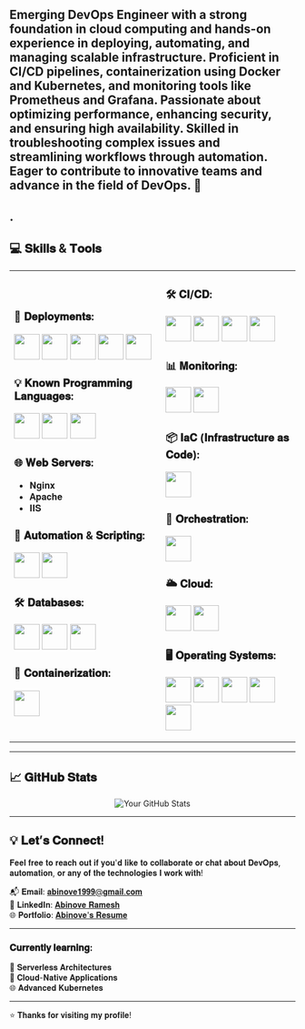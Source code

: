 ## Emerging DevOps Engineer with a strong foundation in cloud computing and hands-on experience in deploying, automating, and managing scalable infrastructure. Proficient in CI/CD pipelines, containerization using Docker and Kubernetes, and monitoring tools like Prometheus and Grafana. Passionate about optimizing performance, enhancing security, and ensuring high availability. Skilled in troubleshooting complex issues and streamlining workflows through automation. Eager to contribute to innovative teams and advance in the field of DevOps. 🚀

.
---

## 💻 𝐒𝐤𝐢𝐥𝐥𝐬 & 𝐓𝐨𝐨𝐥𝐬

<div align="center">

<table>
<tr>
<td>

### 🚀 𝐃𝐞𝐩𝐥𝐨𝐲𝐦𝐞𝐧𝐭𝐬:
<img src="https://github.com/marwin1991/profile-technology-icons/assets/25181517/afcf1c98-544e-41fb-bf44-edba5e62809a" width="45"> <img src="https://user-images.githubusercontent.com/25181517/183570228-6a040b9f-3ddf-47a2-a201-743121dac664.png" width="45"> <img src="https://user-images.githubusercontent.com/25181517/183423507-c056a6f9-1ba8-4312-a350-19bcbc5a8697.png" width="45"> <img src="https://user-images.githubusercontent.com/25181517/117201156-9a724800-adec-11eb-9a9d-3cd0f67da4bc.png" width="45"> <img src="https://user-images.githubusercontent.com/25181517/183568594-85e280a7-0d7e-4d1a-9028-c8c2209e073c.png" width="45">

### 💡 𝐊𝐧𝐨𝐰𝐧 𝐏𝐫𝐨𝐠𝐫𝐚𝐦𝐦𝐢𝐧𝐠 𝐋𝐚𝐧𝐠𝐮𝐚𝐠𝐞𝐬:
<img src="https://user-images.githubusercontent.com/25181517/183570228-6a040b9f-3ddf-47a2-a201-743121dac664.png" width="45"> <img src="https://github.com/marwin1991/profile-technology-icons/assets/25181517/afcf1c98-544e-41fb-bf44-edba5e62809a" width="45"> <img src="https://user-images.githubusercontent.com/25181517/117201156-9a724800-adec-11eb-9a9d-3cd0f67da4bc.png" width="45">

### 🌐 𝐖𝐞𝐛 𝐒𝐞𝐫𝐯𝐞𝐫𝐬:
- 𝐍𝐠𝐢𝐧𝐱
- 𝐀𝐩𝐚𝐜𝐡𝐞
- 𝐈𝐈𝐒

### 🔧 𝐀𝐮𝐭𝐨𝐦𝐚𝐭𝐢𝐨𝐧 & 𝐒𝐜𝐫𝐢𝐩𝐭𝐢𝐧𝐠:
<img src="https://user-images.githubusercontent.com/25181517/192158606-7c2ef6bd-6e04-47cf-b5bc-da2797cb5bda.png" width="45"> <img src="https://user-images.githubusercontent.com/25181517/183423507-c056a6f9-1ba8-4312-a350-19bcbc5a8697.png" width="45">

### 🛠 𝐃𝐚𝐭𝐚𝐛𝐚𝐬𝐞𝐬:
<img src="https://user-images.githubusercontent.com/25181517/183896128-ec99105a-ec1a-4d85-b08b-1aa1620b2046.png" width="45"> <img src="https://user-images.githubusercontent.com/25181517/182884177-d48a8579-2cd0-447a-b9a6-ffc7cb02560e.png" width="45"> <img src="https://user-images.githubusercontent.com/25181517/117208740-bfb78400-adf5-11eb-97bb-09072b6bedfc.png" width="45">

### 🐳 𝐂𝐨𝐧𝐭𝐚𝐢𝐧𝐞𝐫𝐢𝐳𝐚𝐭𝐢𝐨𝐧:
<img src="https://user-images.githubusercontent.com/25181517/117207330-263ba280-adf4-11eb-9b97-0ac5b40bc3be.png" width="45">

</td>
<td>

### 🛠 𝐂𝐈/𝐂𝐃:
<img src="https://user-images.githubusercontent.com/25181517/179090274-733373ef-3b59-4f28-9ecb-244bea700932.png" width="45"> <img src="https://user-images.githubusercontent.com/25181517/192108376-c675d39b-90f6-4073-bde6-5a9291644657.png" width="45"> <img src="https://user-images.githubusercontent.com/25181517/192108375-268c35e6-ab26-44b2-88bf-e3121a4e5083.png" width="45"> <img src="https://user-images.githubusercontent.com/25181517/192108374-8da61ba1-99ec-41d7-80b8-fb2f7c0a4948.png" width="45">

### 📊 𝐌𝐨𝐧𝐢𝐭𝐨𝐫𝐢𝐧𝐠:
<img src="https://user-images.githubusercontent.com/25181517/182534075-4962068b-4407-46c2-ac67-ddcb86af30cc.png" width="45"> <img src="https://user-images.githubusercontent.com/25181517/182534182-c510199a-7a4d-4084-96e3-e3db2251bbce.png" width="45">

### 📦 𝐈𝐚𝐂 (𝐈𝐧𝐟𝐫𝐚𝐬𝐭𝐫𝐮𝐜𝐭𝐮𝐫𝐞 𝐚𝐬 𝐂𝐨𝐝𝐞):
<img src="https://user-images.githubusercontent.com/25181517/183345121-36788a6e-5462-424a-be67-af1ebeda79a2.png" width="45">

### 🤖 𝐎𝐫𝐜𝐡𝐞𝐬𝐭𝐫𝐚𝐭𝐢𝐨𝐧:
<img src="https://user-images.githubusercontent.com/25181517/182534006-037f08b5-8e7b-4e5f-96b6-5d2a5558fa85.png" width="45">

### 🌥 𝐂𝐥𝐨𝐮𝐝:
<img src="https://user-images.githubusercontent.com/25181517/183896132-54262f2e-6d98-41e3-8888-e40ab5a17326.png" width="45"> <img src="https://m.do.co/c/3bc2250b7076" width="45">

### 🖥 𝐎𝐩𝐞𝐫𝐚𝐭𝐢𝐧𝐠 𝐒𝐲𝐬𝐭𝐞𝐦𝐬:
<img src="https://user-images.githubusercontent.com/25181517/186884153-99edc188-e4aa-4c84-91b0-e2df260ebc33.png" width="45"> <img src="https://github.com/marwin1991/profile-technology-icons/assets/76662862/2481dc48-be6b-4ebb-9e8c-3b957efe69fa" width="45"> <img src="https://github.com/user-attachments/assets/4cf282d2-b46f-43b7-aab6-19604cc5a683" width="45"> <img src="https://user-images.githubusercontent.com/25181517/186884150-05e9ff6d-340e-4802-9533-2c3f02363ee3.png" width="45"> <img src="https://user-images.githubusercontent.com/25181517/186884152-ae609cca-8cf1-4175-8d60-1ce1fa078ca2.png" width="45">

</td>
</tr>
</table>
</div>

---

## 📈 𝐆𝐢𝐭𝐇𝐮𝐛 𝐒𝐭𝐚𝐭𝐬

<div align="center">

![Your GitHub Stats](https://github-readme-stats.vercel.app/api?username=abinoveramesh20&show_icons=true&theme=radical)
  
</div>

---


## 💡 𝐋𝐞𝐭’𝐬 𝐂𝐨𝐧𝐧𝐞𝐜𝐭!

𝐅𝐞𝐞𝐥 𝐟𝐫𝐞𝐞 𝐭𝐨 𝐫𝐞𝐚𝐜𝐡 𝐨𝐮𝐭 𝐢𝐟 𝐲𝐨𝐮'𝐝 𝐥𝐢𝐤𝐞 𝐭𝐨 𝐜𝐨𝐥𝐥𝐚𝐛𝐨𝐫𝐚𝐭𝐞 𝐨𝐫 𝐜𝐡𝐚𝐭 𝐚𝐛𝐨𝐮𝐭 𝐃𝐞𝐯𝐎𝐩𝐬, 𝐚𝐮𝐭𝐨𝐦𝐚𝐭𝐢𝐨𝐧, 𝐨𝐫 𝐚𝐧𝐲 𝐨𝐟 𝐭𝐡𝐞 𝐭𝐞𝐜𝐡𝐧𝐨𝐥𝐨𝐠𝐢𝐞𝐬 𝐈 𝐰𝐨𝐫𝐤 𝐰𝐢𝐭𝐡!  

📬 𝐄𝐦𝐚𝐢𝐥: [𝐚𝐛𝐢𝐧𝐨𝐯𝐞𝟏𝟗𝟗𝟗@𝐠𝐦𝐚𝐢𝐥.𝐜𝐨𝐦](𝐦𝐚𝐢𝐥𝐭𝐨:𝐚𝐛𝐢𝐧𝐨𝐯𝐞𝟏𝟗𝟗𝟗@𝐠𝐦𝐚𝐢𝐥.𝐜𝐨𝐦)  
🔗 𝐋𝐢𝐧𝐤𝐞𝐝𝐈𝐧: [𝐀𝐛𝐢𝐧𝐨𝐯𝐞 𝐑𝐚𝐦𝐞𝐬𝐡](𝐡𝐭𝐭𝐩𝐬://𝐰𝐰𝐰.𝐥𝐢𝐧𝐤𝐞𝐝𝐢𝐧.𝐜𝐨𝐦/𝐢𝐧/𝐚𝐛𝐢𝐧𝐨𝐯𝐞-𝐫𝐚𝐦𝐞𝐬𝐡-𝟎𝟐𝟔𝟏𝟑𝟐𝟏𝐛𝟑/)  
🌐 𝐏𝐨𝐫𝐭𝐟𝐨𝐥𝐢𝐨: [𝐀𝐛𝐢𝐧𝐨𝐯𝐞'𝐬 𝐑𝐞𝐬𝐮𝐦𝐞](𝐡𝐭𝐭𝐩𝐬://𝐚𝐛𝐢𝐧𝐨𝐯𝐞𝐫𝐚𝐦𝐞𝐬𝐡𝟐𝟎𝟎𝟎.𝐰𝐢𝐱𝐬𝐢𝐭𝐞.𝐜𝐨𝐦/𝐚𝐛𝐢𝐧𝐨𝐯𝐞𝐫𝐞𝐬𝐮𝐦𝐞)

---

### 𝐂𝐮𝐫𝐫𝐞𝐧𝐭𝐥𝐲 𝐥𝐞𝐚𝐫𝐧𝐢𝐧𝐠:
🔄 𝐒𝐞𝐫𝐯𝐞𝐫𝐥𝐞𝐬𝐬 𝐀𝐫𝐜𝐡𝐢𝐭𝐞𝐜𝐭𝐮𝐫𝐞𝐬  
🚀 𝐂𝐥𝐨𝐮𝐝-𝐍𝐚𝐭𝐢𝐯𝐞 𝐀𝐩𝐩𝐥𝐢𝐜𝐚𝐭𝐢𝐨𝐧𝐬  
🌐 𝐀𝐝𝐯𝐚𝐧𝐜𝐞𝐝 𝐊𝐮𝐛𝐞𝐫𝐧𝐞𝐭𝐞𝐬

---

⭐ 𝐓𝐡𝐚𝐧𝐤𝐬 𝐟𝐨𝐫 𝐯𝐢𝐬𝐢𝐭𝐢𝐧𝐠 𝐦𝐲 𝐩𝐫𝐨𝐟𝐢𝐥𝐞!
